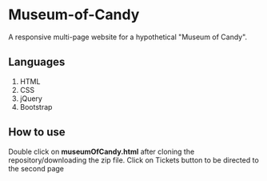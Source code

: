 # Museum-of-Candy
A responsive multi-page website for a hypothetical "Museum of Candy". 
## Languages 
1. HTML
2. CSS
3. jQuery
4. Bootstrap
## How to use
Double click on **museumOfCandy.html** after cloning the repository/downloading the zip file.
Click on Tickets button to be directed to the second page 
